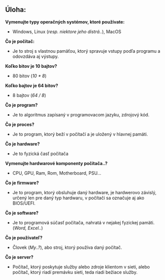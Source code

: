 ## Úloha:


**Vymenujte typy operačných systémov, ktoré používate:**</br>
- Windows, Linux (*resp. niektore jeho distrá..*), MacOS

**Čo je počítač:**</br>
- Je to stroj s vlastnou pamäťou, ktorý spravuje vstupy podľa programu a odovzdáva aj výstupy.

**Koľko bitov je 10 bajtov?**
- 80 bitov (*10 \* 8*)

**Koľko bajtov je 64 bitov?**
- 8 bajtov (*64 / 8*)

**Čo je program?**
- Je to algoritmus zapísaný v programovacom jazyku, zdrojový kód.

**Čo je proces?**
- Je to program, ktorý beží v počítačí a je uložený v hlavnej pamäti.

**Čo je hardware?**
- Je to fyzická časť počítača

**Vymenujte hardwarové komponenty počítača..?**
- CPU, GPU, Ram, Rom, Motherboard, PSU...

**Čo je firmware?**
- Je to program, ktorý obsluhuje daný hardware, je hardwerovo závislý, určený len pre daný typ hardwaru, v počítači sa označuje aj ako BIOS/UEFI.

**Čo je software?**
- Je to programová súčasť počítača, nahratá v nejakej fyzickej pamäti. (*Word, Excel..*)

**Čo je používateľ?**
- Človek (*My..?*), abo stroj, ktorý používa daný počítač.

**Čo je server?**
- Počítač, ktorý poskytuje služby alebo zdroje klientom v sieti, alebo počítač, ktorý riadí premávku sieti, teda riadi bežiace služby.

